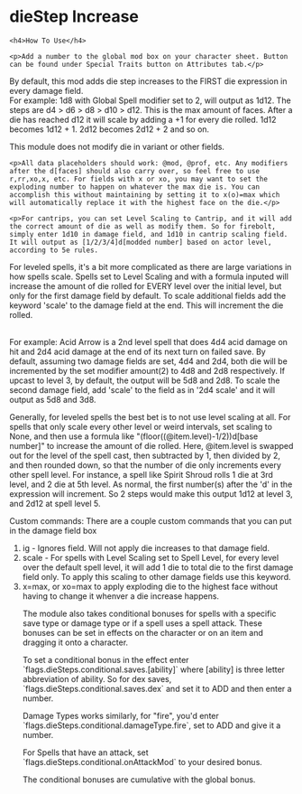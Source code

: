 # dieStep Increase


    <h4>How To Use</h4>

    <p>Add a number to the global mod box on your character sheet. Button can be found under Special Traits button on Attributes tab.</p>
   <p>By default, this mod adds die step increases to the FIRST die expression in every damage field.<br/>
    For example: 1d8 with Global Spell modifier set to 2, will output as 1d12. The steps are d4 > d6 > d8 > d10 > d12. This is the max amount of faces. After a die has reached d12 it will scale by adding a +1 for every die rolled. 1d12 becomes 1d12 + 1. 2d12 becomes 2d12 + 2 and so on.
    </p>
    <p>This module does not modify die in variant or other fields.</p>

    <p>All data placeholders should work: @mod, @prof, etc. Any modifiers after the d[faces] should also carry over, so feel free to use r,rr,xo,x, etc. For fields with x or xo, you may want to set the exploding number to happen on whatever the max die is. You can accomplish this without maintaining by setting it to x(o)=max which will automatically replace it with the highest face on the die.</p>

    <p>For cantrips, you can set Level Scaling to Cantrip, and it will add the correct amount of die as well as modify them. So for firebolt, simply enter 1d10 in damage field, and 1d10 in cantrip scaling field. It will output as [1/2/3/4]d[modded number] based on actor level, according to 5e rules.
</p>
    <p>For leveled spells, it's a bit more complicated as there are large variations in how spells scale. Spells set to Level Scaling and with a formula inputed will increase the amount of die rolled for EVERY level over the initial level, but only for the first damage field by default. To scale additional fields add the keyword 'scale' to the damage field at the end. This will increment the die rolled.
</p>
    <br/>For example: Acid Arrow is a 2nd level spell that does 4d4 acid damage on hit and 2d4 acid damage at the end of its next turn on failed save. By default, assuming two damage fields are set, 4d4 and 2d4, both die will be incremented by the set modifier amount(2) to 4d8 and 2d8 respectively. If upcast to level 3, by default, the output will be 5d8 and 2d8. To scale the second damage field, add 'scale' to the field as in '2d4 scale' and it will output as 5d8 and 3d8.
    </p>
   <p> Generally, for leveled spells the best bet is to not use level scaling at all. For spells that only scale every other level or weird intervals, set scaling to None, and then use a formula like "(floor((@item.level)-1/2))d[base number]" to increase the amount of die rolled. Here, @item.level is swapped out for the level of the spell cast, then subtracted by 1, then divided by 2, and then rounded down, so that the number of die only increments every other spell level. For instance, a spell like Spirit Shroud rolls 1 die at 3rd level, and 2 die at 5th level. As normal, the first number(s) after the 'd' in the expression will increment. So 2 steps would make this output 1d12 at level 3, and 2d12 at spell level 5.
</p>
<p>
    Custom commands:
    There are a couple custom commands that you can put in the damage field box
<ol>
    <li>ig  -  Ignores field. Will not apply die increases to that damage field.
</li>
    <li> scale - For spells with Level Scaling set to Spell Level, for every level over the default spell level, it will add 1 die to total die to the first damage field only. To apply this scaling to other damage fields use this keyword.
</li>
    <li> x=max, or xo=max to apply exploding die to the highest face without having to change it whenver a die increase happens.
    </li>
    </p>

<p> The module also takes conditional bonuses for spells with a specific save type or damage type or if a spell uses a spell attack. These bonuses can be set in effects on the character or on an item and dragging it onto a character. </p>

<p> To set a conditional bonus in the effect enter `flags.dieSteps.conditional.saves.[ability]` where [ability] is three letter abbreviation of ability. So for dex saves, `flags.dieSteps.conditional.saves.dex` and set it to ADD and then enter a number.</p>

<p> Damage Types works similarly, for "fire", you'd enter `flags.dieSteps.conditional.damageType.fire`, set to ADD and give it a number.</p>

<p> For Spells that have an attack, set `flags.dieSteps.conditional.onAttackMod` to your desired bonus.</p>

<p> The conditional bonuses are cumulative with the global bonus.
</p>